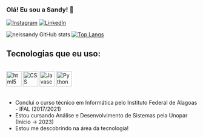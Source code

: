 ### Olá! Eu sou a Sandy! 👋

[![Instagram](https://img.shields.io/badge/Instagram-E4405F?style=for-the-badge&logo=instagram&logoColor=white)](https://www.instagram.com/sandyy_029)
[![LinkedIn](https://img.shields.io/badge/LinkedIn-0077B5?style=for-the-badge&logo=linkedin&logoColor=white)](https://www.linkedin.com/in/neissandy-silva/)

![neissandy GitHub stats](https://github-readme-stats.vercel.app/api?username=Neissandy&show_icons=true&theme=tokyonight)
[![Top Langs](https://github-readme-stats.vercel.app/api/top-langs/?username=Neissandy&layout=compact)](https://github.com/Neissandy/github-readme-stats)
## Tecnologias que eu uso:

<div style="display:inline_block"><br/>
 <img aling="center" alt="html5" height="40" width="40" src="https://cdn.jsdelivr.net/gh/devicons/devicon/icons/html5/html5-original.svg" />
  <img aling="center" alt="CSS" height="40" width="40" src="https://cdn.jsdelivr.net/gh/devicons/devicon/icons/css3/css3-original.svg" />
  <img aling="center" alt="Javascript" height="40" width="40" src="https://cdn.jsdelivr.net/gh/devicons/devicon/icons/javascript/javascript-original.svg" />
  <img aling="center" alt="Python" height="40" width="40" src="https://cdn.jsdelivr.net/gh/devicons/devicon/icons/python/python-original.svg" />
</div><br/>

- Conclui o curso técnico em Informática pelo Instituto Federal de Alagoas - IFAL (2017/2021)<br/>
- Estou cursando Análise e Desenvolvimento de Sistemas pela Unopar (Início -> 2023)<br/>
- Estou me descobrindo na área da tecnologia! 
